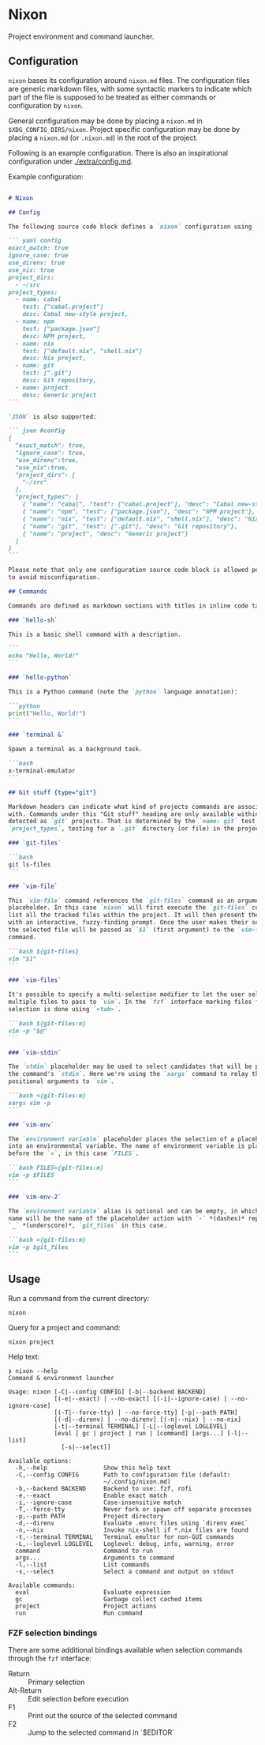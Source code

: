 # Nixon

Project environment and command launcher.

## Configuration

`nixon` bases its configuration around `nixon.md` files. The configuration files
are generic markdown files, with some syntactic markers to indicate which part
of the file is supposed to be treated as either commands or configuration by
`nixon`.

General configuration may be done by placing a `nixon.md` in
`$XDG_CONFIG_DIRS/nixon`. Project specific configuration may be done by placing
a `nixon.md` (or `.nixon.md`) in the root of the project.

Following is an example configuration. There is also an inspirational
configuration under [./extra/config.md](./extra/config.md).

Example configuration:

~~~~~~markdown

# Nixon

## Config

The following source code block defines a `nixon` configuration using `YAML`:

``` yaml config
exact_match: true
ignore_case: true
use_direnv: true
use_nix: true
project_dirs:
  - ~/src
project_types:
  - name: cabal
    test: ["cabal.project"]
    desc: Cabal new-style project,
  - name: npm
    test: ["package.json"]
    desc: NPM project,
  - name: nix
    test: ["default.nix", "shell.nix"]
    desc: Nix project,
  - name: git
    test: [".git"]
    desc: Git repository,
  - name: project
    desc: Generic project
```

`JSON` is also supported:

``` json #config
{
  "exact_match": true,
  "ignore_case": true,
  "use_direnv":true,
  "use_nix":true,
  "project_dirs": [
    "~/src"
  ],
  "project_types": [
    { "name": "cabal", "test": ["cabal.project"], "desc": "Cabal new-style project"},
    { "name": "npm", "test": ["package.json"], "desc": "NPM project"},
    { "name": "nix", "test": ["default.nix", "shell.nix"], "desc": "Nix project"},
    { "name": "git", "test": [".git"], "desc": "Git repository"},
    { "name": "project", "desc": "Generic project"}
  ]
}
```

Please note that only one configuration source code block is allowed per file,
to avoid misconfiguration.

## Commands

Commands are defined as markdown sections with titles in inline code tags.

### `hello-sh`

This is a basic shell command with a description.

```
echo "Hello, World!"
```

### `hello-python`

This is a Python command (note the `python` language annotation):

```python
print("Hello, World!")
```

### `terminal &`

Spawn a terminal as a background task.

```bash
x-terminal-emulator
```

## Git stuff {type="git"}

Markdown headers can indicate what kind of projects commands are associated
with. Commands under this "Git stuff" heading are only available within projects
detected as `git` projects. That is determined by the `name: git` test in the
`project_types`, testing for a `.git` directory (or file) in the project root.

### `git-files`

```bash
git ls-files
```

### `vim-file`

This `vim-file` command references the `git-files` command as an argument
placeholder. In this case `nixon` will first execute the `git-files` command to
list all the tracked files within the project. It will then present the user
with an interactive, fuzzy-finding prompt. Once the user makes their selection
the selected file will be passed as `$1` (first argument) to the `vim-file`
command.

```bash ${git-files}
vim "$1"
```

### `vim-files`

It's possible to specify a multi-selection modifier to let the user select
multiple files to pass to `vim`. In the `fzf` interface marking files for
selection is done using `<tab>`.

```bash ${git-files:m}
vim -p "$@"
```

### `vim-stdin`

The `stdin` placeholder may be used to select candidates that will be passed to
the command's `stdin`. Here we're using the `xargs` command to relay that as
positional arguments to `vim`.

```bash <{git-files:m}
xargs vim -p
```

### `vim-env`

The `environment variable` placeholder places the selection of a placeholder
into an environmental variable. The name of environment variable is placed
before the `=`, in this case `FILES`.

```bash FILES={git-files:m}
vim -p $FILES
```

### `vim-env-2`

The `environment variable` alias is optional and can be empty, in which case the
name will be the name of the placeholder action with `-` *(dashes)* replaced by
`_` *(underscore)*, `git_files` in this case.

```bash ={git-files:m}
vim -p $git_files
```

~~~~~~

## Usage

Run a command from the current directory:

``` shell
nixon
```

Query for a project and command:

``` shell
nixon project
```

Help text:

```
❯ nixon --help
Command & environment launcher

Usage: nixon [-C|--config CONFIG] [-b|--backend BACKEND]
             [(-e|--exact) | --no-exact] [(-i|--ignore-case) | --no-ignore-case]
             [(-T|--force-tty) | --no-force-tty] [-p|--path PATH]
             [(-d|--direnv) | --no-direnv] [(-n|--nix) | --no-nix]
             [-t|--terminal TERMINAL] [-L|--loglevel LOGLEVEL]
             [eval | gc | project | run | [command] [args...] [-l|--list]
               [-s|--select]]

Available options:
  -h,--help                Show this help text
  -C,--config CONFIG       Path to configuration file (default:
                           ~/.config/nixon.md)
  -b,--backend BACKEND     Backend to use: fzf, rofi
  -e,--exact               Enable exact match
  -i,--ignore-case         Case-insensitive match
  -T,--force-tty           Never fork or spawn off separate processes
  -p,--path PATH           Project directory
  -d,--direnv              Evaluate .envrc files using `direnv exec`
  -n,--nix                 Invoke nix-shell if *.nix files are found
  -t,--terminal TERMINAL   Terminal emultor for non-GUI commands
  -L,--loglevel LOGLEVEL   Loglevel: debug, info, warning, error
  command                  Command to run
  args...                  Arguments to command
  -l,--list                List commands
  -s,--select              Select a command and output on stdout

Available commands:
  eval                     Evaluate expression
  gc                       Garbage collect cached items
  project                  Project actions
  run                      Run command
```

### FZF selection bindings

There are some additional bindings available when selection commands through the
`fzf` interface:

 <dl>
  <dt>Return</dt>
  <dd>Primary selection</dd>
  <dt>Alt-Return</dt>
  <dd>Edit selection before execution</dd>
  <dt>F1</dt>
  <dd>Print out the source of the selected command</dd>
  <dt>F2</dt>
  <dd>Jump to the selected command in `$EDITOR`</dd>
</dl>
